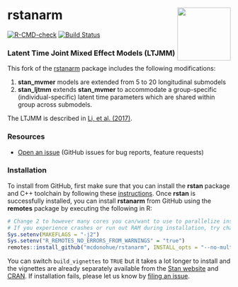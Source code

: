 # rstanarm <img src="man/figures/stanlogo.png" align="right" width="120" />

<!-- badges: start -->
[![R-CMD-check](https://github.com/mcdonohue/rstanarm/workflows/R-CMD-check/badge.svg)](https://github.com/mcdonohue/rstanarm/actions)
[![Build Status](https://travis-ci.org/mcdonoue/rstanarm.svg?branch=master)](https://travis-ci.org/mcdonoue/rstanarm)
<!-- badges: end -->

### Latent Time Joint Mixed Effect Models (LTJMM)

This fork of the [rstanarm](https://github.com/stan-dev/rstanarm) package includes the following modifications:

1. **stan_mvmer** models are extended from 5 to 20 longitudinal submodels
2. **stan_ljtmm** extends **stan_mvmer** to accommodate a group-specific (individual-specific) latent time parameters which are shared within group across submodels.

The LTJMM is described in [Li, et al. (2017)](https://doi.org/10.1177/0962280217737566).

### Resources

* [Open an issue](https://github.com/stan-dev/mcdonohue/issues) (GitHub issues for bug reports, feature requests)

### Installation

To install from GitHub, first make sure that you can install the **rstan**
package and C++ toolchain by following these
[instructions](https://github.com/stan-dev/rstan/wiki/RStan-Getting-Started).
Once **rstan** is successfully installed, you can install **rstanarm** from
GitHub using the **remotes** package by executing the following in R:

```r
# Change 2 to however many cores you can/want to use to parallelize install
# If you experience crashes or run out RAM during installation, try changing this to 1
Sys.setenv(MAKEFLAGS = "-j2")
Sys.setenv("R_REMOTES_NO_ERRORS_FROM_WARNINGS" = "true")
remotes::install_github("mcdonohue/rstanarm", INSTALL_opts = "--no-multiarch", force = TRUE)
```

You can switch `build_vignettes` to `TRUE` but it takes a lot longer to install and the 
vignettes are already separately available from the 
[Stan website](https://mc-stan.org/rstanarm/articles/index.html) 
and 
[CRAN](https://cran.r-project.org/package=rstanarm/vignettes). 
If installation fails, please let us know by [filing an issue](https://github.com/mcdonohue/rstanarm/issues).
